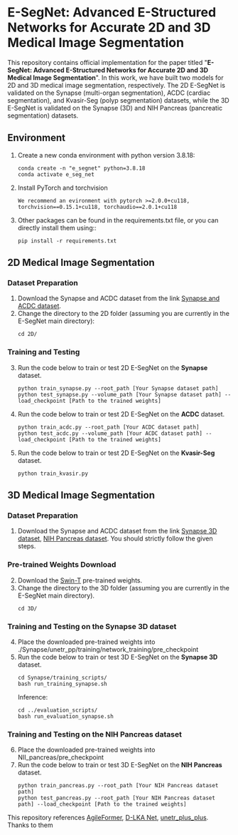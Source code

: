 # E-SegNet: Advanced E-Structured Networks for Accurate 2D and 3D Medical Image Segmentation
This repository contains official implementation for the paper titled "**E-SegNet: Advanced E-Structured Networks for Accurate 2D and 3D Medical Image Segmentation**".
In this work, we have built two models for 2D and 3D medical image segmentation, respectively. The 2D E-SegNet is validated on the Synapse (multi-organ segmentation), ACDC (cardiac segmentation), and Kvasir-Seg (polyp segmentation) datasets, while the 3D E-SegNet is validated on the Synapse (3D) and NIH Pancreas (pancreatic segmentation) datasets.
## Environment
1. Create a new conda environment with python version 3.8.18:
   ```
   conda create -n "e_segnet" python=3.8.18
   conda activate e_seg_net
   ```

2. Install PyTorch and torchvision
   ```
   We recommend an evironment with pytorch >=2.0.0+cu118, torchvision==0.15.1+cu118, torchaudio==2.0.1+cu118
   ```

3. Other packages can be found in the requirements.txt file, or you can directly install them using::
   ```
   pip install -r requirements.txt
   ```
   
## 2D Medical Image Segmentation
### Dataset Preparation
1. Download the Synapse and ACDC dataset from the link [Synapse and ACDC dataset](https://github.com/Beckschen/TransUNet).
2. Change the directory to the 2D folder (assuming you are currently in the E-SegNet main directory):
    ```
   cd 2D/
    ```

### Training and Testing
3. Run the code below to train or test 2D E-SegNet on the **Synapse** dataset.
   ```
   python train_synapse.py --root_path [Your Synapse dataset path]
   python test_synapse.py --volume_path [Your Synapse dataset path] --load_checkpoint [Path to the trained weights]
   ```
4. Run the code below to train or test 2D E-SegNet on the **ACDC** dataset.
   ```
   python train_acdc.py --root_path [Your ACDC dataset path]
   python test_acdc.py --volume_path [Your ACDC dataset path] --load_checkpoint [Path to the trained weights]
   ```
5. Run the code below to train or test 2D E-SegNet on the **Kvasir-Seg** dataset.
   ```
   python train_kvasir.py
   ```

## 3D Medical Image Segmentation
### Dataset Preparation
1. Download the Synapse and ACDC dataset from the link [Synapse 3D dataset](https://github.com/Amshaker/unetr_plus_plus), [NIH Pancreas dataset](https://github.com/xmindflow/deformableLKA).
You should strictly follow the given steps.

### Pre-trained Weights Download
2. Download the [Swin-T](https://github.com/SwinTransformer/Video-Swin-Transformer?tab=readme-ov-file) pre-trained weights.
3. Change the directory to the 3D folder (assuming you are currently in the E-SegNet main directory).
   ```
   cd 3D/
   ```

### Training and Testing on the **Synapse 3D** dataset
4. Place the downloaded pre-trained weights into ./Synapse/unetr_pp/training/network_training/pre_checkpoint
5. Run the code below to train or test 3D E-SegNet on the **Synapse 3D** dataset.
   ```
   cd Synapse/training_scripts/
   bash run_training_synapse.sh
   ```
   Inference: 
   ```
   cd ../evaluation_scripts/
   bash run_evaluation_synapse.sh
   ```
   
### Training and Testing on the **NIH Pancreas** dataset
6. Place the downloaded pre-trained weights into NII_pancreas/pre_checkpoint
7. Run the code below to train or test 3D E-SegNet on the **NIH Pancreas** dataset.
    ```
   python train_pancreas.py --root_path [Your NIH Pancreas dataset path]
   python test_pancreas.py --root_path [Your NIH Pancreas dataset path] --load_checkpoint [Path to the trained weights]
   ```

This repository references [AgileFormer](https://github.com/sotiraslab/AgileFormer), [D-LKA Net](https://github.com/xmindflow/deformableLKA), [unetr_plus_plus](https://github.com/Amshaker/unetr_plus_plus?tab=readme-ov-file). Thanks to them
